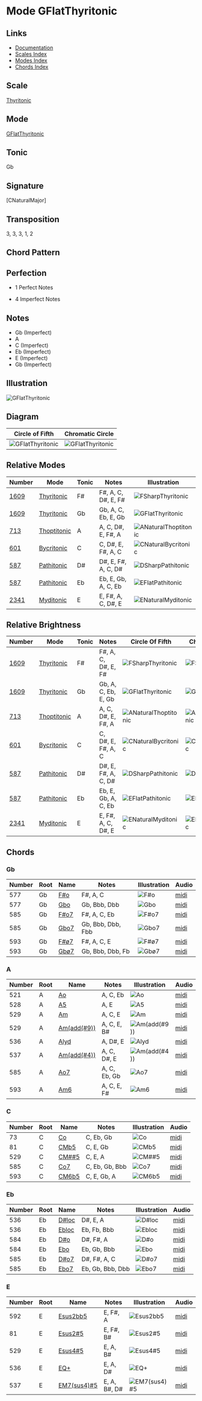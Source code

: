 # Mode GFlatThyritonic

## Links

- [Documentation](README.md)
- [Scales Index](Scales.md)
- [Modes Index](Modes.md)
- [Chords Index](Chords.md)

## Scale

[Thyritonic](ScaleThyritonic.md)

## Mode

[GFlatThyritonic](ModeGFlatThyritonic.md)

## Tonic

Gb

## Signature

[CNaturalMajor]

## Transposition

3, 3, 3, 1, 2

## Chord Pattern



## Perfection

 - 1 Perfect Notes

 - 4 Imperfect Notes

## Notes

- Gb (Imperfect)
- A
- C (Imperfect)
- Eb (Imperfect)
- E (Imperfect)
- Gb (Imperfect)

## Illustration

![GFlatThyritonic](ModeGFlatThyritonic.png)

## Diagram

| Circle of Fifth | Chromatic Circle |
|-----------------|------------------|
| ![GFlatThyritonic](CircleOfFifthModeGFlatThyritonic.png) | ![GFlatThyritonic](ChromaticCircleModeGFlatThyritonic.png) |
## Relative Modes

| Number | Mode | Tonic | Notes | Illustration |
|--------|------|-------|-------|--------------|
| [1609](https://ianring.com/musictheory/scales/1609) | [Thyritonic](ModeThyritonic.md) | F# | F#, A, C, D#, E, F# | ![FSharpThyritonic](ModeFSharpThyritonic.png) |
| [1609](https://ianring.com/musictheory/scales/1609) | [Thyritonic](ModeThyritonic.md) | Gb | Gb, A, C, Eb, E, Gb | ![GFlatThyritonic](ModeGFlatThyritonic.png) |
| [713](https://ianring.com/musictheory/scales/713) | [Thoptitonic](ModeThoptitonic.md) | A | A, C, D#, E, F#, A | ![ANaturalThoptitonic](ModeANaturalThoptitonic.png) |
| [601](https://ianring.com/musictheory/scales/601) | [Bycritonic](ModeBycritonic.md) | C | C, D#, E, F#, A, C | ![CNaturalBycritonic](ModeCNaturalBycritonic.png) |
| [587](https://ianring.com/musictheory/scales/587) | [Pathitonic](ModePathitonic.md) | D# | D#, E, F#, A, C, D# | ![DSharpPathitonic](ModeDSharpPathitonic.png) |
| [587](https://ianring.com/musictheory/scales/587) | [Pathitonic](ModePathitonic.md) | Eb | Eb, E, Gb, A, C, Eb | ![EFlatPathitonic](ModeEFlatPathitonic.png) |
| [2341](https://ianring.com/musictheory/scales/2341) | [Myditonic](ModeMyditonic.md) | E | E, F#, A, C, D#, E | ![ENaturalMyditonic](ModeENaturalMyditonic.png) |
## Relative Brightness

| Number | Mode | Tonic | Notes | Circle Of Fifth | Chromatic Circle |
|--------|------|-------|-------|-----------------|------------------|
| [1609](https://ianring.com/musictheory/scales/1609) | [Thyritonic](ModeThyritonic.md) | F# | F#, A, C, D#, E, F# | ![FSharpThyritonic](CircleOfFifthModeFSharpThyritonic.png) | ![FSharpThyritonic](ChromaticCircleModeFSharpThyritonic.png) 
| [1609](https://ianring.com/musictheory/scales/1609) | [Thyritonic](ModeThyritonic.md) | Gb | Gb, A, C, Eb, E, Gb | ![GFlatThyritonic](CircleOfFifthModeGFlatThyritonic.png) | ![GFlatThyritonic](ChromaticCircleModeGFlatThyritonic.png) 
| [713](https://ianring.com/musictheory/scales/713) | [Thoptitonic](ModeThoptitonic.md) | A | A, C, D#, E, F#, A | ![ANaturalThoptitonic](CircleOfFifthModeANaturalThoptitonic.png) | ![ANaturalThoptitonic](ChromaticCircleModeANaturalThoptitonic.png) 
| [601](https://ianring.com/musictheory/scales/601) | [Bycritonic](ModeBycritonic.md) | C | C, D#, E, F#, A, C | ![CNaturalBycritonic](CircleOfFifthModeCNaturalBycritonic.png) | ![CNaturalBycritonic](ChromaticCircleModeCNaturalBycritonic.png) 
| [587](https://ianring.com/musictheory/scales/587) | [Pathitonic](ModePathitonic.md) | D# | D#, E, F#, A, C, D# | ![DSharpPathitonic](CircleOfFifthModeDSharpPathitonic.png) | ![DSharpPathitonic](ChromaticCircleModeDSharpPathitonic.png) 
| [587](https://ianring.com/musictheory/scales/587) | [Pathitonic](ModePathitonic.md) | Eb | Eb, E, Gb, A, C, Eb | ![EFlatPathitonic](CircleOfFifthModeEFlatPathitonic.png) | ![EFlatPathitonic](ChromaticCircleModeEFlatPathitonic.png) 
| [2341](https://ianring.com/musictheory/scales/2341) | [Myditonic](ModeMyditonic.md) | E | E, F#, A, C, D#, E | ![ENaturalMyditonic](CircleOfFifthModeENaturalMyditonic.png) | ![ENaturalMyditonic](ChromaticCircleModeENaturalMyditonic.png) 

## Chords

### Gb

| Number | Root | Name | Notes | Illustration | Audio |
|--------|------|------|-------|--------------|-------|
| 577 | Gb | [F#o](ChordFSharpDiminished.md) | F#, A, C | ![F#o](ChordFSharpDiminishedRootPosition.png) | [midi](ChordFSharpDiminishedRootPosition.mid) |
| 577 | Gb | [Gbo](ChordGFlatDiminished.md) | Gb, Bbb, Dbb | ![Gbo](ChordGFlatDiminishedRootPosition.png) | [midi](ChordGFlatDiminishedRootPosition.mid) |
| 585 | Gb | [F#o7](ChordFSharpFullDiminishedSeventh.md) | F#, A, C, Eb | ![F#o7](ChordFSharpFullDiminishedSeventhRootPosition.png) | [midi](ChordFSharpFullDiminishedSeventhRootPosition.mid) |
| 585 | Gb | [Gbo7](ChordGFlatFullDiminishedSeventh.md) | Gb, Bbb, Dbb, Fbb | ![Gbo7](ChordGFlatFullDiminishedSeventhRootPosition.png) | [midi](ChordGFlatFullDiminishedSeventhRootPosition.mid) |
| 593 | Gb | [F#ø7](ChordFSharpHalfDiminishedSeventh.md) | F#, A, C, E | ![F#ø7](ChordFSharpHalfDiminishedSeventhRootPosition.png) | [midi](ChordFSharpHalfDiminishedSeventhRootPosition.mid) |
| 593 | Gb | [Gbø7](ChordGFlatHalfDiminishedSeventh.md) | Gb, Bbb, Dbb, Fb | ![Gbø7](ChordGFlatHalfDiminishedSeventhRootPosition.png) | [midi](ChordGFlatHalfDiminishedSeventhRootPosition.mid) |

### A

| Number | Root | Name | Notes | Illustration | Audio |
|--------|------|------|-------|--------------|-------|
| 521 | A | [Ao](ChordANaturalDiminished.md) | A, C, Eb | ![Ao](ChordANaturalDiminishedRootPosition.png) | [midi](ChordANaturalDiminishedRootPosition.mid) |
| 528 | A | [A5](ChordANaturalPowerChord.md) | A, E | ![A5](ChordANaturalPowerChordRootPosition.png) | [midi](ChordANaturalPowerChordRootPosition.mid) |
| 529 | A | [Am](ChordANaturalMinor.md) | A, C, E | ![Am](ChordANaturalMinorRootPosition.png) | [midi](ChordANaturalMinorRootPosition.mid) |
| 529 | A | [Am(add(#9))](ChordANaturalMinorAddSharpNinth.md) | A, C, E, B# | ![Am(add(#9))](ChordANaturalMinorAddSharpNinthRootPosition.png) | [midi](ChordANaturalMinorAddSharpNinthRootPosition.mid) |
| 536 | A | [Alyd](ChordANaturalLydian.md) | A, D#, E | ![Alyd](ChordANaturalLydianRootPosition.png) | [midi](ChordANaturalLydianRootPosition.mid) |
| 537 | A | [Am(add(#4))](ChordANaturalMinorAddSharpFourth.md) | A, C, D#, E | ![Am(add(#4))](ChordANaturalMinorAddSharpFourthRootPosition.png) | [midi](ChordANaturalMinorAddSharpFourthRootPosition.mid) |
| 585 | A | [Ao7](ChordANaturalFullDiminishedSeventh.md) | A, C, Eb, Gb | ![Ao7](ChordANaturalFullDiminishedSeventhRootPosition.png) | [midi](ChordANaturalFullDiminishedSeventhRootPosition.mid) |
| 593 | A | [Am6](ChordANaturalMinorSixth.md) | A, C, E, F# | ![Am6](ChordANaturalMinorSixthRootPosition.png) | [midi](ChordANaturalMinorSixthRootPosition.mid) |

### C

| Number | Root | Name | Notes | Illustration | Audio |
|--------|------|------|-------|--------------|-------|
| 73 | C | [Co](ChordCNaturalDiminished.md) | C, Eb, Gb | ![Co](ChordCNaturalDiminishedRootPosition.png) | [midi](ChordCNaturalDiminishedRootPosition.mid) |
| 81 | C | [CMb5](ChordCNaturalMajorFlatFifth.md) | C, E, Gb | ![CMb5](ChordCNaturalMajorFlatFifthRootPosition.png) | [midi](ChordCNaturalMajorFlatFifthRootPosition.mid) |
| 529 | C | [CM##5](ChordCNaturalMajorDoubleSharpFifth.md) | C, E, A | ![CM##5](ChordCNaturalMajorDoubleSharpFifthRootPosition.png) | [midi](ChordCNaturalMajorDoubleSharpFifthRootPosition.mid) |
| 585 | C | [Co7](ChordCNaturalFullDiminishedSeventh.md) | C, Eb, Gb, Bbb | ![Co7](ChordCNaturalFullDiminishedSeventhRootPosition.png) | [midi](ChordCNaturalFullDiminishedSeventhRootPosition.mid) |
| 593 | C | [CM6b5](ChordCNaturalMajorSixthFlatFifth.md) | C, E, Gb, A | ![CM6b5](ChordCNaturalMajorSixthFlatFifthRootPosition.png) | [midi](ChordCNaturalMajorSixthFlatFifthRootPosition.mid) |

### Eb

| Number | Root | Name | Notes | Illustration | Audio |
|--------|------|------|-------|--------------|-------|
| 536 | Eb | [D#loc](ChordDSharpLocrian.md) | D#, E, A | ![D#loc](ChordDSharpLocrianRootPosition.png) | [midi](ChordDSharpLocrianRootPosition.mid) |
| 536 | Eb | [Ebloc](ChordEFlatLocrian.md) | Eb, Fb, Bbb | ![Ebloc](ChordEFlatLocrianRootPosition.png) | [midi](ChordEFlatLocrianRootPosition.mid) |
| 584 | Eb | [D#o](ChordDSharpDiminished.md) | D#, F#, A | ![D#o](ChordDSharpDiminishedRootPosition.png) | [midi](ChordDSharpDiminishedRootPosition.mid) |
| 584 | Eb | [Ebo](ChordEFlatDiminished.md) | Eb, Gb, Bbb | ![Ebo](ChordEFlatDiminishedRootPosition.png) | [midi](ChordEFlatDiminishedRootPosition.mid) |
| 585 | Eb | [D#o7](ChordDSharpFullDiminishedSeventh.md) | D#, F#, A, C | ![D#o7](ChordDSharpFullDiminishedSeventhRootPosition.png) | [midi](ChordDSharpFullDiminishedSeventhRootPosition.mid) |
| 585 | Eb | [Ebo7](ChordEFlatFullDiminishedSeventh.md) | Eb, Gb, Bbb, Dbb | ![Ebo7](ChordEFlatFullDiminishedSeventhRootPosition.png) | [midi](ChordEFlatFullDiminishedSeventhRootPosition.mid) |

### E

| Number | Root | Name | Notes | Illustration | Audio |
|--------|------|------|-------|--------------|-------|
| 592 | E | [Esus2bb5](ChordENaturalSuspendedSecondDoubleFlatFifth.md) | E, F#, A | ![Esus2bb5](ChordENaturalSuspendedSecondDoubleFlatFifthRootPosition.png) | [midi](ChordENaturalSuspendedSecondDoubleFlatFifthRootPosition.mid) |
| 81 | E | [Esus2#5](ChordENaturalSuspendedSecondSharpFifth.md) | E, F#, B# | ![Esus2#5](ChordENaturalSuspendedSecondSharpFifthRootPosition.png) | [midi](ChordENaturalSuspendedSecondSharpFifthRootPosition.mid) |
| 529 | E | [Esus4#5](ChordENaturalSuspendedFourthSharpFifth.md) | E, A, B# | ![Esus4#5](ChordENaturalSuspendedFourthSharpFifthRootPosition.png) | [midi](ChordENaturalSuspendedFourthSharpFifthRootPosition.mid) |
| 536 | E | [EQ+](ChordENaturalQuartalAugmented.md) | E, A, D# | ![EQ+](ChordENaturalQuartalAugmentedRootPosition.png) | [midi](ChordENaturalQuartalAugmentedRootPosition.mid) |
| 537 | E | [EM7(sus4)#5](ChordENaturalMajorSeventhSuspendedFourthSharpFifth.md) | E, A, B#, D# | ![EM7(sus4)#5](ChordENaturalMajorSeventhSuspendedFourthSharpFifthRootPosition.png) | [midi](ChordENaturalMajorSeventhSuspendedFourthSharpFifthRootPosition.mid) |

